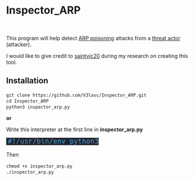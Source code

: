 <h1>Inspector_ARP</h1>

<div align='center'>
  <a href='https://mrrobot.fandom.com/wiki/Dominique_DiPierro' <img width='250' src='images/Dom_DiPierro.jpg' alt='Dominique "Dom" DiPierro'></a>
</div>

<br>

This program will help detect <a href='https://www.imperva.com/learn/application-security/arp-spoofing/'>ARP poisoning</a> attacks from a <a href='https://www.proofpoint.com/us/threat-reference/threat-actor'>threat actor</a> (attacker).

I would like to give credit to <a href='https://github.com/saintvic20/ARP-SPOOF-DETECTOR'>saintvic20</a> during my research on creating this tool.

<h2>Installation</h2>

```
git clone https://github.com/V3lasc/Inspector_ARP.git
cd Inspector_ARP
python3 inspector_arp.py
```
<strong>or</strong>

Write this interpreter at the first line in <strong>inspector_arp.py</strong>

<img width='250' src='images/Interpreter.png' alt='Interpreter'>

Then
```
chmod +x inspector_arp.py
./inspector_arp.py
```
